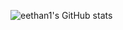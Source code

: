 ![eethan1's GitHub stats](https://github-readme-stats.vercel.app/api?username=eethan1&show_icons=true&count_private=true&include_all_commits=true)
